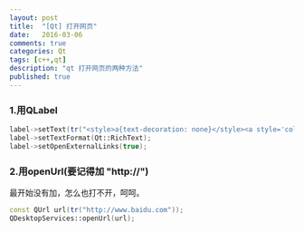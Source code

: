 ```yaml
---
layout: post
title:  "[Qt] 打开网页"
date:   2016-03-06
comments: true
categories: Qt
tags: [c++,qt]
description: "qt 打开网页的两种方法"
published: true
---
```



### 1.用QLabel

```cpp
label->setText(tr("<style>a{text-decoration: none}</style><a style='color: #09A3DC;' href=\"http://www.baidu.com\">baidu</a>"));
label->setTextFormat(Qt::RichText);
label->setOpenExternalLinks(true);
```

### 2.用openUrl(要记得加 "http://")

最开始没有加，怎么也打不开，呵呵。

```cpp
const QUrl url(tr("http://www.baidu.com"));
QDesktopServices::openUrl(url);
```
